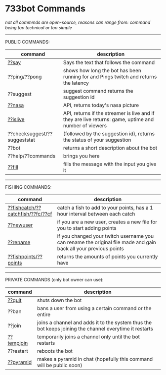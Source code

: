 # 733bot Commands

_not all commmds are open-source, reasons can range from: command being too technical or too simple_

---

PUBLIC COMMANDS:

| command                           | description                                                                                           |
| --------------------------------- | ----------------------------------------------------------------------------------------------------- |
| [??say](./commandSay.rb)          | Says the text that follows the command                                                                |
| [??ping/??pong](./commandPing.rb) | shows how long the bot has been running for and Pings twitch and returns the latency                  |
| ??suggest                         | suggest command returns the suggestion id                                                             |
| [??nasa](./commandNasa.rb)        | API, returns today's nasa picture                                                                     |
| [??islive](./commandIsLive.rb)    | API, returns if the streamer is live and if they are live returns: game, uptime and number of viewers |
| ??checksuggest/??suggeststat      | (followed by the suggestion id), returns the status of your suggestion                                |
| ??bot                             | returns a short description about the bot                                                             |
| ??help/??commands                 | brings you here                                                                                       |
| [??fill](./commandFill.rb)        | fills the message with the input you give it                                                          |

---

FISHING COMMANDS:

| command                                                                 | description                                                                                                      |
| ----------------------------------------------------------------------- | ---------------------------------------------------------------------------------------------------------------- |
| [??fishcatch/??catchfish/??fc/??cf](./FishCommands/commandFishCatch.rb) | catch a fish to add to your points, has a 1 hour interval between each catch                                     |
| [??newuser](./FishCommands/commandNewUser.rb)                           | if you are a new user, creates a new file for you to start adding points                                         |
| [??rename](./FishCommands/commandRename.rb)                             | if you changed your twitch username you can rename the original file made and gain back all your previous points |
| [??fishpoints/??points](./FishCommands/commandFishPoints.rb)            | returns the amounts of points you currently have                                                                 |

---

PRIVATE COMMANDS (only bot owner can use):

| command                            | description                                                                                            |
| ---------------------------------- | ------------------------------------------------------------------------------------------------------ |
| [??quit](./commandQuit.rb)         | shuts down the bot                                                                                     |
| ??ban                              | bans a user from using a certain command or the entire                                                 |
| ??join                             | joins a channel and adds it to the system thus the bot keeps joining the channel everytime it restarts |
| [??tempjoin](./commandTempJoin.rb) | temporarily joins a channel only until the bot restarts                                                |
| ??restart                          | reboots the bot                                                                                        |
| [??pyramid](./commandPyramid.rb)   | makes a pyramid in chat (hopefully this command will be public soon)                                   |
